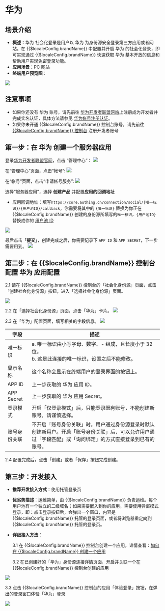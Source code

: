 # 华为 

<LastUpdated />

## 场景介绍

- **概述**：华为 社会化登录是用户以 华为 为身份源安全登录第三方应用或者网站。在 {{$localeConfig.brandName}} 中配置并开启 华为 的社会化登录，即可实现通过 {{$localeConfig.brandName}} 快速获取 华为 基本开放的信息和帮助用户实现免密登录功能。
- **应用场景**：PC 网站
- **终端用户预览图**：

![](./images/login-app-1.jpeg)

## 注意事项

- 如果你还没有 华为 账号，请先前往 [华为开发者联盟网站](https://developer.huawei.com/consumer/cn)上注册成为开发者并完成实名认证，具体方法请参见 [华为帐号注册认证](https://developer.huawei.com/consumer/cn/doc/start/registration-and-verification-0000001053628148)。
- 如果你未开通 {{$localeConfig.brandName}} 控制台账号，请先前往 [{{$localeConfig.brandName}} 控制台](https://authing.cn/) 注册开发者账号

## 第一步：在 华为 创建一个服务器应用

登录[华为开发者联盟官网](https://developer.huawei.com/consumer/cn/)，点击 “管理中心”：
![](./images/open-manage-center-1.jpeg)

在“管理中心”页面，点击“帐号”:
![](./images/open-account-1.jpeg)

在“帐号”页面，点击“申请帐号服务”:
![](./images/apply-account-1.jpeg)

选择“服务器应用”，选择 **创建产品** 并配置**应用的回调地址**
- 应用回调地址：填写`https://core.authing.cn/connection/social/{唯一标识}/{用户池ID}/callback`，你需要将其中的 `{唯一标识}` 替换为你正在 {{$localeConfig.brandName}} 创建的身份源所填写的`唯一标识`，`{用户池ID}` 替换成你的 [用户池 ID](/guides/faqs/get-userpool-id-and-secret.md)

![](./images/create-client-1.jpeg)


最后点击「**提交**」，创建完成之后，你需要记录下 `APP ID` 和 `APP SECRET`，下一步需要用到。
![](./images/get-client-info.jpeg)

## 第二步：在 {{$localeConfig.brandName}} 控制台配置 华为 应用配置

2.1 请在 {{$localeConfig.brandName}} 控制台的「社会化身份源」页面，点击「创建社会化身份源」按钮，进入「选择社会化身份源」页面。

![](~@imagesZhCn/guides/connections/create-social-idp.jpg)

2.2 在「选择社会化身份源」页面，点击「华为」卡片。
![](./images/add-app-1.jpeg)

2.3 在「华为」配置页面，填写相关的字段信息。
![](./images/add-app-2.jpeg)

| 字段          | 描述|
| ------------- | ------------------ |
| 唯一标识      | a. 唯一标识由小写字母、数字、- 组成，且长度小于 32 位。<br />b. 这是此连接的唯一标识，设置之后不能修改。|
| 显示名称      | 这个名称会显示在终端用户的登录界面的按钮上。  |
| APP ID     | 上一步获取的 华为 应用 ID。 |
| APP Secret | 上一步获取的 华为 应用 Secret。 |
| 登录模式      | 开启「仅登录模式」后，只能登录既有账号，不能创建新账号，请谨慎选择。 |
| 账号身份关联  | 不开启「账号身份关联」时，用户通过身份源登录时默认创建新用户。开启「账号身份关联」后，可以允许用户通过「字段匹配」或「询问绑定」的方式直接登录到已有的账号。 |

2.4 配置完成后，点击「创建」或者「保存」按钮完成创建。

## 第三步：开发接入

- **推荐开发接入方式**：使用托管登录页
- **优劣势描述**：运维简单，由 {{$localeConfig.brandName}} 负责运维。每个用户池有一个独立的二级域名；如果需要嵌入到你的应用，需要使用弹窗模式登录，即：点击登录按钮后，会弹出一个窗口，内容是 {{$localeConfig.brandName}} 托管的登录页面，或者将浏览器重定向到 {{$localeConfig.brandName}} 托管的登录页。
- **详细接入方法**：

  3.1 在 {{$localeConfig.brandName}} 控制台创建一个应用，详情查看：[如何在 {{$localeConfig.brandName}} 创建一个应用](/guides/app-new/create-app/create-app.md)

  3.2 在已创建好的「华为」身份源连接详情页面，开启并关联一个在 {{$localeConfig.brandName}} 控制台创建的应用

![](./images/connect-app.jpeg)

  3.3 点击 {{$localeConfig.brandName}} 控制台的应用「体验登录」按钮，在弹出的登录窗口体验「华为」登录

![](./images/test-huawei.jpeg)
  
